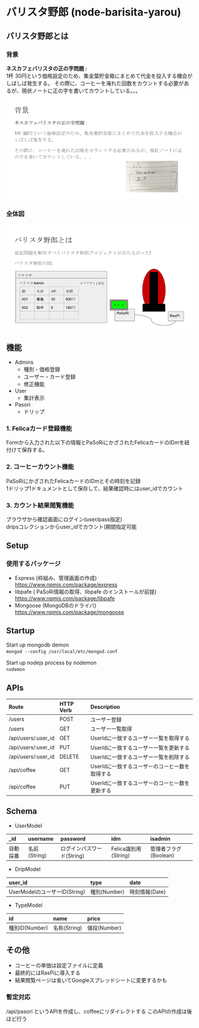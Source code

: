# バリスタ野郎 (node-barisita-yarou)

## バリスタ野郎とは
### 背景
**ネスカフェバリスタの正の字問題 :**  
1杯 30円という価格設定のため、集金葉貯金箱にまとめて代金を投入する機会がしばしば発生する。
その際に、コーヒーを淹れた回数をカウントする必要があるが、現状ノートに正の字を書いてカウントしている。。。  
![background](https://github.com/daikiojm/node-barista-yarou/blob/master/public/images/about/background-node-barista-yarou.png)

### 全体図
![about](https://github.com/daikiojm/node-barista-yarou/blob/master/public/images/about/about-node-barista-yarou.png)

## 機能

- Admins
  - 種別・価格登録
  - ユーザー・カード登録
  - 修正機能
- User
  - 集計表示
- Pasori
  - ドリップ

### 1. Felicaカード登録機能
Formから入力された以下の情報とPaSoRiにかざされたFelicaカードのIDmを紐付けて保存する。  
### 2. コーヒーカウント機能
PaSoRiにかざされたFelicaカードのIDmとその時刻を記録  
1ドリップ1ドキュメントとして保存して、結果確認時にはuser_idでカウント  
### 3. カウント結果閲覧機能
ブラウザから確認画面にログイン(user/pass指定)  
dripsコレクションからuser_idでカウント(期間指定可能  

## Setup

### 使用するパッケージ
* Express (枠組み、管理画面の作成)
https://www.npmjs.com/package/express
* libpafe ( PaSoRi情報の取得、libpafe のインストールが前提)
https://www.npmjs.com/package/libpafe
* Mongoose (MongoDBのドライバ)
https://www.npmjs.com/package/mongoose

## Startup

Start up mongodb demon  
`mongod --config /usr/local/etc/mongod.conf`

Start up nodejs process by nodemon  
`nodemon`

## APIs


|Route|HTTP Verb|Description|
|:-----------|:------------|:------------|
|/users|POST|ユーザー登録|
|/users|GET|ユーザー一覧取得|
|/api/users/:user_id|GET|UserIdに一致するユーザー一覧を取得する|
|/api/users/:user_id|PUT|UserIdに一致するユーザー一覧を更新する|
|/api/users/:user_id|DELETE|UserIdに一致するユーザー一覧を削除する|
|/api/coffee|GET|UserIdに一致するユーザーのコーヒー数を取得する|
|/api/coffee|PUT|UserIdに一致するユーザーのコーヒー数を更新する|

## Schema
* UserModel

| _id | username | password | idm | isadmin |
|:-----------|:------------|:------------|:------------|:------------|
| 自動採番   | 名前(String) | ログインパスワード(String) | Felica識別用(String) | 管理者フラグ(Boolean) |

* DripModel

| user_id | type | date |
|:-----------|:------------|:------------|
| UserModelのユーザーID(String)   | 種別(Number) | 時刻情報(Date) |

* TypeModel

| id | name | price |
|:-----------|:------------|:------------|
| 種別ID(Number)   | 名称(String)  | 値段(Number) |

## その他

* コーヒーの単価は設定ファイルに定義
* 最終的にはRasPiに導入する
* 結果閲覧ページは省いてGoogleスプレッドシートに変更するかも

### 暫定対応

/api/pasori
というAPIを作成し、coffeeにリダイレクトする
このAPIの作成は後ほど行う
